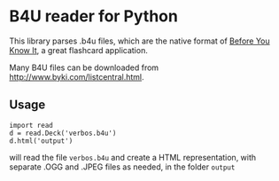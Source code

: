 B4U reader for Python
=============

This library parses .b4u files, which are the native format of [Before You Know It](http://www.byki.com/), a great flashcard application.

Many B4U files can be downloaded from http://www.byki.com/listcentral.html.

Usage
------------
    import read
    d = read.Deck('verbos.b4u')
    d.html('output')

will read the file `verbos.b4u` and create a HTML representation, with separate .OGG and .JPEG files as needed, in the folder `output`